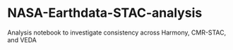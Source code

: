 # NASA-Earthdata-STAC-analysis
Analysis notebook to investigate consistency across Harmony, CMR-STAC, and VEDA

